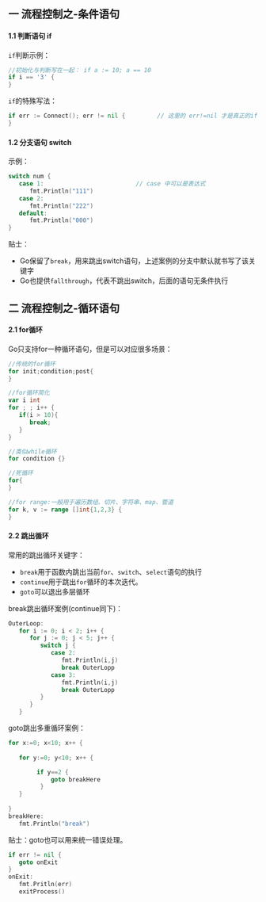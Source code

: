 ## 一 流程控制之-条件语句

#### 1.1 判断语句 if

`if`判断示例：
```go
//初始化与判断写在一起： if a := 10; a == 10
if i == '3' {			
}
```

`if`的特殊写法：
```go
if err := Connect(); err != nil {         // 这里的 err!=nil 才是真正的if判断表达式
}
```

#### 1.2 分支语句 switch


示例：
```go
switch num {
   case 1:                          // case 中可以是表达式
      fmt.Println("111")
   case 2:
      fmt.Println("222")
   default:
      fmt.Println("000")
}
```

贴士：
- Go保留了`break`，用来跳出switch语句，上述案例的分支中默认就书写了该关键字
- Go也提供`fallthrough`，代表不跳出switch，后面的语句无条件执行

## 二 流程控制之-循环语句

#### 2.1 for循环

Go只支持for一种循环语句，但是可以对应很多场景：

```go
//传统的for循环
for init;condition;post{
}

//for循环简化
var i int
for ; ; i++ {
   if(i > 10){
      break;
   }
}

//类似while循环
for condition {}

//死循环
for{
}

//for range:一般用于遍历数组、切片、字符串、map、管道
for k, v := range []int{1,2,3} {
}

```

#### 2.2 跳出循环

常用的跳出循环关键字：
- `break`用于函数内跳出当前`for`、`switch`、`select`语句的执行
- `continue`用于跳出`for`循环的本次迭代。  
- `goto`可以退出多层循环

break跳出循环案例(continue同下)：
```go
OuterLoop:
   for i := 0; i < 2; i++ {
      for j := 0; j < 5; j++ {
         switch j {
            case 2:
               fmt.Println(i,j)
               break OuterLopp
            case 3:
               fmt.Println(i,j)
               break OuterLopp
         }
      }
   }

```

goto跳出多重循环案例：
```go
for x:=0; x<10; x++ {
 
   for y:=0; y<10; x++ {

        if y==2 {
            goto breakHere
         }
   }
   
}
breakHere:
   fmt.Println("break")
```

贴士：goto也可以用来统一错误处理。
```go
if err != nil {
   goto onExit
}
onExit:
   fmt.Pritln(err)
   exitProcess()
```

